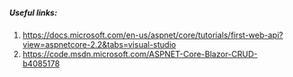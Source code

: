##### Useful links:
1) https://docs.microsoft.com/en-us/aspnet/core/tutorials/first-web-api?view=aspnetcore-2.2&tabs=visual-studio
2) https://code.msdn.microsoft.com/ASPNET-Core-Blazor-CRUD-b4085178
